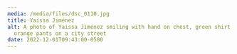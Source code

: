 ```yaml
---
media: /media/files/dsc_0110.jpg
title: Yaissa Jiménez
alt: A photo of Yaissa Jiménez smiling with hand on chest, green shirt and
  orange pants on a city street
date: 2022-12-01T09:43:00-0500
---
```

